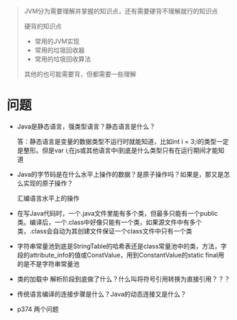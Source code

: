 > JVM分为需要理解并掌握的知识点，还有需要硬背不理解就行的知识点
>
> 硬背的知识点
>
> - 常用的JVM实现
> - 常用的垃圾回收器
> - 常用的垃圾回收算法
>
> 其他的也可能需要背，但都需要一些理解


# 问题

- Java是静态语言，强类型语言？静态语言是什么？

  答：静态语言是变量的数据类型不运行时就能知道，比如int i = 3;i的类型一定是整形。但是var i;在js或其他语言中i到底是什么类型只有在运行期间才能知道

- Java的字节码是在什么水平上操作的数据？是原子操作吗？如果是，那又是怎么实现的原子操作？

  汇编语言水平上的操作

- 在写Java代码时，一个.java文件里能有多个类，但最多只能有一个public类。编译后，一个.class中好像只能有一个类，如果源文件中有多个类，.class会自动为其创建文件保证一个class文件中只有一个类

- 字符串常量池到底是StringTable的哈希表还是class常量池中的类，方法，字段的attribute_info的值或ConstValue，用到ConstantValue的static final用的是不是字符串常量池

- 类的加载中  解析阶段到底做了什么？什么叫将符号引用转换为直接引用？？？

- 传统语言编译的连接步骤是什么？Java的动态连接又是什么？

- p374 两个问题

